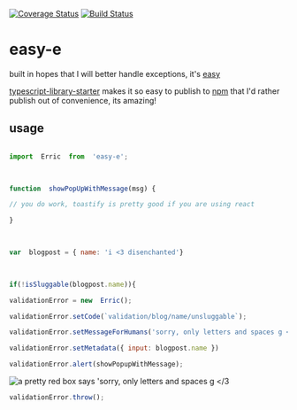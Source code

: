 [![Coverage Status](https://coveralls.io/repos/github/johnstonmatt/easy-e/badge.svg?branch=master)](https://coveralls.io/github/johnstonmatt/easy-e?branch=master)
[![Build Status](https://travis-ci.org/johnstonmatt/easy-e.svg?branch=master)](https://travis-ci.org/johnstonmatt/easy-e)

# easy-e

built in hopes that I will better handle exceptions, it's [easy](https://johnstonmatt.github.io/easy-e)

  

[typescript-library-starter](https://) makes it so easy to publish to [npm](https://npmjs.com/easy-e) that I'd rather publish out of convenience, its amazing!

  

## usage

```javascript

import  Erric  from  'easy-e';

  

function  showPopUpWithMessage(msg) {

// you do work, toastify is pretty good if you are using react

}

  

var  blogpost = { name: 'i <3 disenchanted'}

  

if(!isSluggable(blogpost.name)){

validationError = new  Erric();

validationError.setCode(`validation/blog/name/unsluggable`);

validationError.setMessageForHumans('sorry, only letters and spaces g </3');

validationError.setMetadata({ input: blogpost.name })

validationError.alert(showPopupWithMessage);
```
![[a  pretty  red  box  says  'sorry, only letters and spaces g </3](http://serveon.site/demo-toast.png)](http://serveon.site/demo-toast.png)
```javascript
validationError.throw();
```